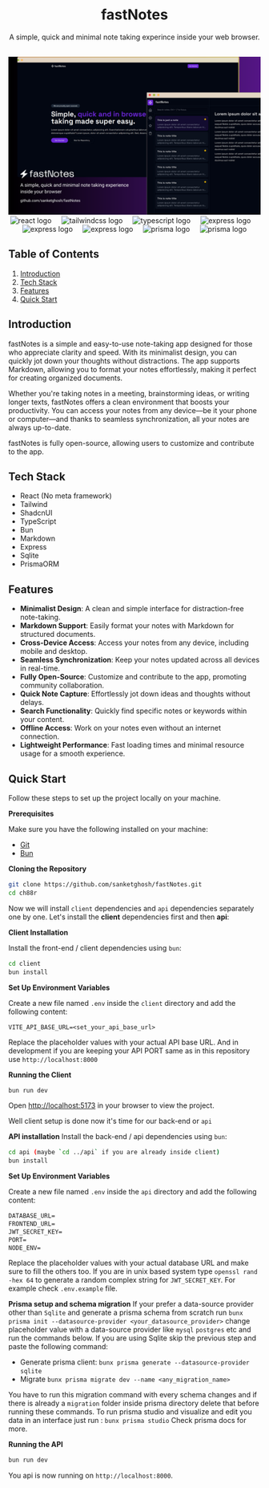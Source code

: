 <div align="center">
<h1>fastNotes</h1>
<p>A simple, quick and minimal note taking experince inside your web browser.</p>
</div>

<div align="center">
  <br />
    <a href="https://github.com/sanketghosh/ch88r" target="_blank">
      <img src="https://github.com/sanketghosh/fastNotes/blob/main/client/public/fastNotesDemo.png" alt="Project Banner">
    </a>
  <br />
</div>

<div align="center">
  <img src="https://img.shields.io/badge/React-61DAFB?logo=react&logoColor=black&style=for-the-badge" height="40" alt="react logo"  />
  <img width="12" />
  <img src="https://img.shields.io/badge/Tailwind CSS-06B6D4?logo=tailwindcss&logoColor=black&style=for-the-badge" height="40" alt="tailwindcss logo"  />
  <img width="12" />
  <img src="https://img.shields.io/badge/TypeScript-3178C6?logo=typescript&logoColor=white&style=for-the-badge" height="40" alt="typescript logo"  />
  <img width="12" />
  <img src="https://img.shields.io/badge/Express-000000?logo=express&logoColor=white&style=for-the-badge" height="40" alt="express logo"  />
  <img width="12" />
  <img src="https://img.shields.io/badge/Bun-000000?logo=bun&logoColor=white&style=for-the-badge" height="40" alt="express logo"  />
  <img width="12" />
  <img src="https://img.shields.io/badge/Sqlite-000000?logo=sqlite&logoColor=white&style=for-the-badge" height="40" alt="express logo"  />
  <img width="12" />
  <img src="https://img.shields.io/badge/Markdown-2D3748?logo=markdown&logoColor=white&style=for-the-badge" height="40" alt="prisma logo"  />
  <img width="12" />
  <img src="https://img.shields.io/badge/Prisma-2D3748?logo=prisma&logoColor=white&style=for-the-badge" height="40" alt="prisma logo"  />
</div>

</div>

## Table of Contents

1. [Introduction](#introduction)
2. [Tech Stack](#tech-stack)
3. [Features](#features)
4. [Quick Start](#quick-start)

## <a name="introduction">Introduction</a>

fastNotes is a simple and easy-to-use note-taking app designed for those who appreciate clarity and speed. With its minimalist design, you can quickly jot down your thoughts without distractions. The app supports Markdown, allowing you to format your notes effortlessly, making it perfect for creating organized documents.

Whether you're taking notes in a meeting, brainstorming ideas, or writing longer texts, fastNotes offers a clean environment that boosts your productivity. You can access your notes from any device—be it your phone or computer—and thanks to seamless synchronization, all your notes are always up-to-date.

fastNotes is fully open-source, allowing users to customize and contribute to the app.

## <a name="tech-stack">Tech Stack</a>

- React (No meta framework)
- Tailwind
- ShadcnUI
- TypeScript
- Bun
- Markdown
- Express
- Sqlite
- PrismaORM

## <a name="features">Features</a>

- **Minimalist Design**: A clean and simple interface for distraction-free note-taking.
- **Markdown Support**: Easily format your notes with Markdown for structured documents.
- **Cross-Device Access**: Access your notes from any device, including mobile and desktop.
- **Seamless Synchronization**: Keep your notes updated across all devices in real-time.
- **Fully Open-Source**: Customize and contribute to the app, promoting community collaboration.
- **Quick Note Capture**: Effortlessly jot down ideas and thoughts without delays.
- **Search Functionality**: Quickly find specific notes or keywords within your content.
- **Offline Access**: Work on your notes even without an internet connection.
- **Lightweight Performance**: Fast loading times and minimal resource usage for a smooth experience.

## <a name="quick-start">Quick Start</a>

Follow these steps to set up the project locally on your machine.

**Prerequisites**

Make sure you have the following installed on your machine:

- [Git](https://git-scm.com/)
- [Bun](https://bun.sh/)

**Cloning the Repository**

```bash
git clone https://github.com/sanketghosh/fastNotes.git
cd ch88r
```

Now we will install `client` dependencies and `api` dependencies separately one by one. Let's install the **client** dependencies first and then **api**:

**Client Installation**

Install the front-end / client dependencies using `bun`:

```bash
cd client
bun install
```

**Set Up Environment Variables**

Create a new file named `.env` inside the `client` directory and add the following content:

```env
VITE_API_BASE_URL=<set_your_api_base_url>
```

Replace the placeholder values with your actual API base URL. And in development if you are keeping your API PORT same as in this repository use `http://localhost:8000`

**Running the Client**

```bash
bun run dev
```

Open [http://localhost:5173](http://localhost:5173) in your browser to view the project.

Well client setup is done now it's time for our back-end or `api`

**API installation**
Install the back-end / api dependencies using `bun`:

```bash
cd api (maybe `cd ../api` if you are already inside client)
bun install
```

**Set Up Environment Variables**

Create a new file named `.env` inside the `api` directory and add the following content:

```env
DATABASE_URL=
FRONTEND_URL=
JWT_SECRET_KEY=
PORT=
NODE_ENV=
```

Replace the placeholder values with your actual database URL and make sure to fill the others too. If you are in unix based system type `openssl rand -hex 64` to generate a random complex string for `JWT_SECRET_KEY`. For example check `.env.example` file.

**Prisma setup and schema migration**
If your prefer a data-source provider other than `Sqlite` and generate a prisma schema from scratch run `bunx prisma init --datasource-provider <your_datasource_provider>` change placeholder value with a data-source provider like `mysql` `postgres` etc and run the commands below.
If you are using Sqlite skip the previous step and paste the following command:

- Generate prisma client: `bunx prisma generate --datasource-provider sqlite`
- Migrate `bunx prisma migrate dev --name <any_migration_name>`

You have to run this migration command with every schema changes and if there is already a `migration` folder inside prisma directory delete that before running these commands.
To run prisma studio and visualize and edit you data in an interface just run : `bunx prisma studio`
Check prisma docs for more.

**Running the API**

```bash
bun run dev
```

You api is now running on `http://localhost:8000`.
